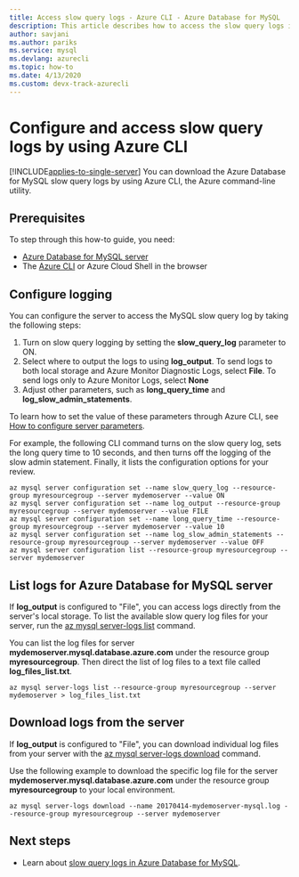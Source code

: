 ```yaml
---
title: Access slow query logs - Azure CLI - Azure Database for MySQL
description: This article describes how to access the slow query logs in Azure Database for MySQL by using the Azure CLI.
author: savjani
ms.author: pariks
ms.service: mysql
ms.devlang: azurecli
ms.topic: how-to
ms.date: 4/13/2020 
ms.custom: devx-track-azurecli
---
```

# Configure and access slow query logs by using Azure CLI

[!INCLUDE[applies-to-single-server](includes/applies-to-single-server.md)]
You can download the Azure Database for MySQL slow query logs by using Azure CLI, the Azure command-line utility.

## Prerequisites
To step through this how-to guide, you need:
- [Azure Database for MySQL server](quickstart-create-mysql-server-database-using-azure-cli.md)
- The [Azure CLI](/cli/azure/install-azure-cli) or Azure Cloud Shell in the browser

## Configure logging
You can configure the server to access the MySQL slow query log by taking the following steps:
1. Turn on slow query logging by setting the **slow\_query\_log** parameter to ON.
2. Select where to output the logs to using **log\_output**. To send logs to both local storage and Azure Monitor Diagnostic Logs, select **File**. To send logs only to Azure Monitor Logs, select **None**
3. Adjust other parameters, such as **long\_query\_time** and **log\_slow\_admin\_statements**.

To learn how to set the value of these parameters through Azure CLI, see [How to configure server parameters](howto-configure-server-parameters-using-cli.md).

For example, the following CLI command turns on the slow query log, sets the long query time to 10 seconds, and then turns off the logging of the slow admin statement. Finally, it lists the configuration options for your review.
```azurecli-interactive
az mysql server configuration set --name slow_query_log --resource-group myresourcegroup --server mydemoserver --value ON
az mysql server configuration set --name log_output --resource-group myresourcegroup --server mydemoserver --value FILE
az mysql server configuration set --name long_query_time --resource-group myresourcegroup --server mydemoserver --value 10
az mysql server configuration set --name log_slow_admin_statements --resource-group myresourcegroup --server mydemoserver --value OFF
az mysql server configuration list --resource-group myresourcegroup --server mydemoserver
```

## List logs for Azure Database for MySQL server
If **log_output** is configured to "File", you can access logs directly from the server's local storage. To list the available slow query log files for your server, run the [az mysql server-logs list](/cli/azure/mysql/server-logs#az_mysql_server_logs_list) command.

You can list the log files for server **mydemoserver.mysql.database.azure.com** under the resource group **myresourcegroup**. Then direct the list of log files to a text file called **log\_files\_list.txt**.
```azurecli-interactive
az mysql server-logs list --resource-group myresourcegroup --server mydemoserver > log_files_list.txt
```
## Download logs from the server
If **log_output** is configured to "File", you can download individual log files from your server with the [az mysql server-logs download](/cli/azure/mysql/server-logs#az_mysql_server_logs_download) command.

Use the following example to download the specific log file for the server **mydemoserver.mysql.database.azure.com** under the resource group **myresourcegroup** to your local environment.
```azurecli-interactive
az mysql server-logs download --name 20170414-mydemoserver-mysql.log --resource-group myresourcegroup --server mydemoserver
```

## Next steps
- Learn about [slow query logs in Azure Database for MySQL](concepts-server-logs.md).
